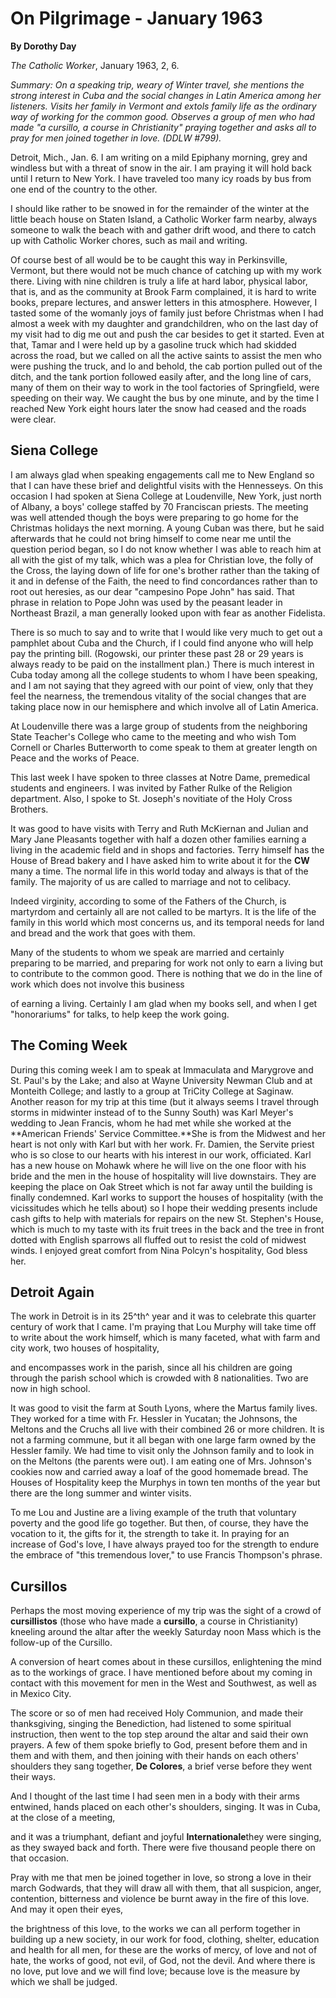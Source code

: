 On Pilgrimage - January 1963
============================

**By Dorothy Day**

*The Catholic Worker*, January 1963, 2, 6.

*Summary: On a speaking trip, weary of Winter travel, she mentions the
strong interest in Cuba and the social changes in Latin America among
her listeners. Visits her family in Vermont and extols family life as
the ordinary way of working for the common good. Observes a group of men
who had made "a cursillo, a course in Christianity" praying together and
asks all to pray for men joined together in love. (DDLW \#799).*

Detroit, Mich., Jan. 6. I am writing on a mild Epiphany morning, grey
and windless but with a threat of snow in the air. I am praying it will
hold back until I return to New York. I have traveled too many icy roads
by bus from one end of the country to the other.

I should like rather to be snowed in for the remainder of the winter at
the little beach house on Staten Island, a Catholic Worker farm nearby,
always someone to walk the beach with and gather drift wood, and there
to catch up with Catholic Worker chores, such as mail and writing.

Of course best of all would be to be caught this way in Perkinsville,
Vermont, but there would not be much chance of catching up with my work
there. Living with nine children is truly a life at hard labor, physical
labor, that is, and as the community at Brook Farm complained, it is
hard to write books, prepare lectures, and answer letters in this
atmosphere. However, I tasted some of the womanly joys of family just
before Christmas when I had almost a week with my daughter and
grandchildren, who on the last day of my visit had to dig me out and
push the car besides to get it started. Even at that, Tamar and I were
held up by a gasoline truck which had skidded across the road, but we
called on all the active saints to assist the men who were pushing the
truck, and lo and behold, the cab portion pulled out of the ditch, and
the tank portion followed easily after, and the long line of cars, many
of them on their way to work in the tool factories of Springfield, were
speeding on their way. We caught the bus by one minute, and by the time
I reached New York eight hours later the snow had ceased and the roads
were clear.

Siena College
-------------

I am always glad when speaking engagements call me to New England so
that I can have these brief and delightful visits with the Hennesseys.
On this occasion I had spoken at Siena College at Loudenville, New York,
just north of Albany, a boys' college staffed by 70 Franciscan priests.
The meeting was well attended though the boys were preparing to go home
for the Christmas holidays the next morning. A young Cuban was there,
but he said afterwards that he could not bring himself to come near me
until the question period began, so I do not know whether I was able to
reach him at all with the gist of my talk, which was a plea for
Christian love, the folly of the Cross, the laying down of life for
one's brother rather than the taking of it and in defense of the Faith,
the need to find concordances rather than to root out heresies, as our
dear "campesino Pope John" has said. That phrase in relation to Pope
John was used by the peasant leader in Northeast Brazil, a man generally
looked upon with fear as another Fidelista.

There is so much to say and to write that I would like very much to get
out a pamphlet about Cuba and the Church, if I could find anyone who
will help pay the printing bill. (Rogowski, our printer these past 28 or
29 years is always ready to be paid on the installment plan.) There is
much interest in Cuba today among all the college students to whom I
have been speaking, and I am not saying that they agreed with our point
of view, only that they feel the nearness, the tremendous vitality of
the social changes that are taking place now in our hemisphere and which
involve all of Latin America.

At Loudenville there was a large group of students from the neighboring
State Teacher's College who came to the meeting and who wish Tom Cornell
or Charles Butterworth to come speak to them at greater length on Peace
and the works of Peace.

This last week I have spoken to three classes at Notre Dame, premedical
students and engineers. I was invited by Father Rulke of the Religion
department. Also, I spoke to St. Joseph's novitiate of the Holy Cross
Brothers.

It was good to have visits with Terry and Ruth McKiernan and Julian and
Mary Jane Pleasants together with half a dozen other families earning a
living in the academic field and in shops and factories. Terry himself
has the House of Bread bakery and I have asked him to write about it for
the **CW** many a time. The normal life in this world today and always
is that of the family. The majority of us are called to marriage and not
to celibacy.

Indeed virginity, according to some of the Fathers of the Church, is
martyrdom and certainly all are not called to be martyrs. It is the life
of the family in this world which most concerns us, and its temporal
needs for land and bread and the work that goes with them.

Many of the students to whom we speak are married and certainly
preparing to be married, and preparing for work not only to earn a
living but to contribute to the common good. There is nothing that we do
in the line of work which does not involve this business

of earning a living. Certainly I am glad when my books sell, and when I
get "honorariums" for talks, to help keep the work going.

The Coming Week
---------------

During this coming week I am to speak at Immaculata and Marygrove and
St. Paul's by the Lake; and also at Wayne University Newman Club and at
Monteith College; and lastly to a group at TriCity College at Saginaw.
Another reason for my trip at this time (but it always seems I travel
through storms in midwinter instead of to the Sunny South) was Karl
Meyer's wedding to Jean Francis, whom he had met while she worked at the
**American Friends' Service Committee.**She is from the Midwest and her
heart is not only with Karl but with her work. Fr. Damien, the Servite
priest who is so close to our hearts with his interest in our work,
officiated. Karl has a new house on Mohawk where he will live on the one
floor with his bride and the men in the house of hospitality will live
downstairs. They are keeping the place on Oak Street which is not far
away until the building is finally condemned. Karl works to support the
houses of hospitality (with the vicissitudes which he tells about) so I
hope their wedding presents include cash gifts to help with materials
for repairs on the new St. Stephen's House, which is much to my taste
with its fruit trees in the back and the tree in front dotted with
English sparrows all fluffed out to resist the cold of midwest winds. I
enjoyed great comfort from Nina Polcyn's hospitality, God bless her.

Detroit Again
-------------

The work in Detroit is in its 25^th^ year and it was to celebrate this
quarter century of work that I came. I'm praying that Lou Murphy will
take time off to write about the work himself, which is many faceted,
what with farm and city work, two houses of hospitality,

and encompasses work in the parish, since all his children are going
through the parish school which is crowded with 8 nationalities. Two are
now in high school.

It was good to visit the farm at South Lyons, where the Martus family
lives. They worked for a time with Fr. Hessler in Yucatan; the Johnsons,
the Meltons and the Cruchs all live with their combined 26 or more
children. It is not a farming commune, but it all began with one large
farm owned by the Hessler family. We had time to visit only the Johnson
family and to look in on the Meltons (the parents were out). I am eating
one of Mrs. Johnson's cookies now and carried away a loaf of the good
homemade bread. The Houses of Hospitality keep the Murphys in town ten
months of the year but there are the long summer and winter visits.

To me Lou and Justine are a living example of the truth that voluntary
poverty and the good life go together. But then, of course, they have
the vocation to it, the gifts for it, the strength to take it. In
praying for an increase of God's love, I have always prayed too for the
strength to endure the embrace of "this tremendous lover," to use
Francis Thompson's phrase.

Cursillos
---------

Perhaps the most moving experience of my trip was the sight of a crowd
of **cursillistos** (those who have made a **cursillo**, a course in
Christianity) kneeling around the altar after the weekly Saturday noon
Mass which is the follow-up of the Cursillo.

A conversion of heart comes about in these cursillos, enlightening the
mind as to the workings of grace. I have mentioned before about my
coming in contact with this movement for men in the West and Southwest,
as well as in Mexico City.

The score or so of men had received Holy Communion, and made their
thanksgiving, singing the Benediction, had listened to some spiritual
instruction, then went to the top step around the altar and said their
own prayers. A few of them spoke briefly to God, present before them and
in them and with them, and then joining with their hands on each others'
shoulders they sang together, **De Colores**, a brief verse before they
went their ways.

And I thought of the last time I had seen men in a body with their arms
entwined, hands placed on each other's shoulders, singing. It was in
Cuba, at the close of a meeting,

and it was a triumphant, defiant and joyful **Internationale**they were
singing, as they swayed back and forth. There were five thousand people
there on that occasion.

Pray with me that men be joined together in love, so strong a love in
their march Godwards, that they will draw all with them, that all
suspicion, anger, contention, bitterness and violence be burnt away in
the fire of this love. And may it open their eyes,

the brightness of this love, to the works we can all perform together in
building up a new society, in our work for food, clothing, shelter,
education and health for all men, for these are the works of mercy, of
love and not of hate, the works of good, not evil, of God, not the
devil. And where there is no love, put love and we will find love;
because love is the measure by which we shall be judged.
